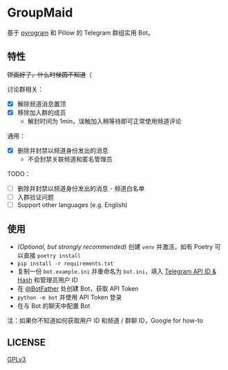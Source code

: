 # GroupMaid

基于 [pyrogram](https://github.com/pyrogram/pyrogram) 和 Pillow 的 Telegram 群组实用 Bot。

[//]: # (本项目包含 Binary v2.034 的 [Noto Emoji]&#40;https://github.com/googlefonts/noto-emoji&#41; 。)

## 特性

~~饼画好了，什么时候圆不知道~~（

讨论群相关：

- [x] 解除频道消息置顶
- [x] 移除加入群的成员
  -  解封时间为 1min，误触加入稍等待即可正常使用频道评论

通用：

- [x] 删除并封禁以频道身份发出的消息
  - 不会封禁关联频道和匿名管理员

TODO：

- [ ] 删除并封禁以频道身份发出的消息 - 频道白名单
- [ ] 入群验证问题
- [ ] Support other languages (e.g. English)

## 使用

- *(Optional, but strongly recommended)* 创建 `venv` 并激活，如有 Poetry 可以直接 `poetry install`
- `pip install -r requirements.txt`
- 复制一份 `bot.example.ini` 并重命名为 `bot.ini`，填入 [Telegram API ID & Hash](https://my.telegram.org) 和管理员用户 ID
- 在 [@BotFather](https://t.me/BotFather) 处创建 Bot，获取 API Token
- `python -m bot` 并使用 API Token 登录
- 在与 Bot 的聊天中配置 Bot

注：如果你不知道如何获取用户 ID 和频道 / 群聊 ID，Google for how-to

## LICENSE

[GPLv3](./LICENSE)